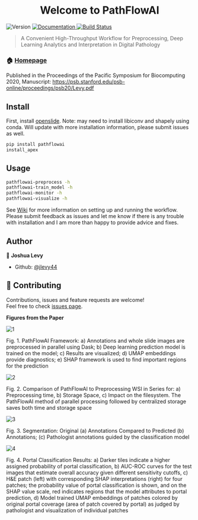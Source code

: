 <h1 align="center">Welcome to PathFlowAI </h1>
<p>
  <img alt="Version" src="https://img.shields.io/badge/version-0.1-blue.svg?cacheSeconds=2592000" />
  <a href="https://jlevy44.github.io/PathFlowAI/">
    <img alt="Documentation" src="https://img.shields.io/badge/documentation-yes-brightgreen.svg" target="_blank" />
  </a>
  <a href="https://travis-ci.org/jlevy44/PathFlowAI">
    <img alt="Build Status" src="https://travis-ci.org/jlevy44/PathFlowAI.svg?branch=master" />
  </a>
</p>

> A Convenient High-Throughput Workflow for Preprocessing, Deep Learning Analytics and Interpretation in Digital Pathology

### 🏠 [Homepage](https://github.com/jlevy44/PathFlowAI)

Published in the Proceedings of the Pacific Symposium for Biocomputing 2020, Manuscript: <https://psb.stanford.edu/psb-online/proceedings/psb20/Levy.pdf>

## Install

First, install [openslide](https://openslide.org/download/). Note: may need to install libiconv and shapely using conda. Will update with more installation information, please submit issues as well.

```sh
pip install pathflowai
install_apex
```

## Usage

```sh
pathflowai-preprocess -h
pathflowai-train_model -h
pathflowai-monitor -h
pathflowai-visualize -h
```

See [Wiki](https://github.com/jlevy44/PathFlowAI/wiki) for more information on setting up and running the workflow. Please submit feedback as issues and let me know if there is any trouble with installation and I am more than happy to provide advice and fixes.

## Author

👤 **Joshua Levy**

-   Github: [@jlevy44](https://github.com/jlevy44)

## 🤝 Contributing

Contributions, issues and feature requests are welcome!<br />Feel free to check [issues page](https://github.com/jlevy44/PathFlowAI/issues).

**Figures from the Paper**

![1](https://user-images.githubusercontent.com/19698023/62230963-0199d780-b391-11e9-96eb-ac9b86686723.jpeg)

Fig. 1. PathFlowAI Framework: a) Annotations and whole slide images are preprocessed in parallel using
Dask; b) Deep learning prediction model is trained on the model; c) Results are visualized; d) UMAP
embeddings provide diagnostics; e) SHAP framework is used to find important regions for the prediction

![2](https://user-images.githubusercontent.com/19698023/62231545-41ad8a00-b392-11e9-8d47-f9f83f4b764a.jpeg)

Fig. 2. Comparison of PathFlowAI to Preprocessing WSI in Series for: a) Preprocessing time, b) Storage
Space, c) Impact on the filesystem. The PathFlowAI method of parallel processing followed by
centralized storage saves both time and storage space

![3](https://user-images.githubusercontent.com/19698023/62231546-41ad8a00-b392-11e9-9b16-ea3b2b92bf3f.jpeg)

Fig. 3. Segmentation: Original (a) Annotations Compared to Predicted (b) Annotations; (c) Pathologist
annotations guided by the classification model

![4](https://user-images.githubusercontent.com/19698023/62230966-02326e00-b391-11e9-989c-155ff0a9be67.jpeg)

Fig. 4. Portal Classification Results: a) Darker tiles indicate a higher assigned probability of portal classification, b)
AUC-ROC curves for the test images that estimate overall accuracy given different sensitivity cutoffs, c) H&E patch
(left) with corresponding SHAP interpretations (right) for four patches; the probability value of portal classification
is shown, and on the SHAP value scale, red indicates regions that the model attributes to portal prediction, d) Model trained UMAP embeddings of patches colored by original portal coverage (area of patch covered by portal) as judged
by pathologist and visualization of individual patches
